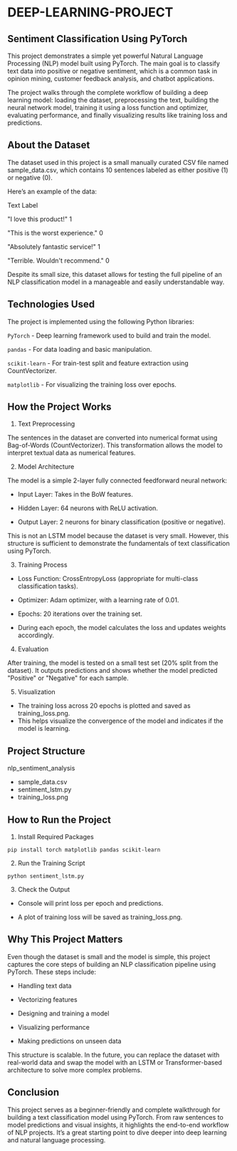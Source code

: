 # DEEP-LEARNING-PROJECT



## Sentiment Classification Using PyTorch

This project demonstrates a simple yet powerful Natural Language Processing (NLP) model built using PyTorch. The main goal is to classify text data into positive or negative sentiment, which is a common task in opinion mining, customer feedback analysis, and chatbot applications.

The project walks through the complete workflow of building a deep learning model: loading the dataset, preprocessing the text, building the neural network model, training it using a loss function and optimizer, evaluating performance, and finally visualizing results like training loss and predictions.

## About the Dataset

The dataset used in this project is a small manually curated CSV file named sample_data.csv, which contains 10 sentences labeled as either positive (1) or negative (0). 

Here’s an example of the data:

Text                              	Label

"I love this product!"	              1

"This is the worst experience."     	0

"Absolutely fantastic service!"	     1

"Terrible. Wouldn't recommend."	     0

Despite its small size, this dataset allows for testing the full pipeline of an NLP classification model in a manageable and easily understandable way.

## Technologies Used

The project is implemented using the following Python libraries:

`PyTorch` - Deep learning framework used to build and train the model.

`pandas` - For data loading and basic manipulation.

`scikit-learn` - For train-test split and feature extraction using CountVectorizer.

`matplotlib` - For visualizing the training loss over epochs.

## How the Project Works

1. Text Preprocessing
 
The sentences in the dataset are converted into numerical format using Bag-of-Words (CountVectorizer). This transformation allows the model to interpret textual data as numerical features.

2. Model Architecture
   
The model is a simple 2-layer fully connected feedforward neural network:

- Input Layer: Takes in the BoW features.
  
-	Hidden Layer: 64 neurons with ReLU activation.
  
-	Output Layer: 2 neurons for binary classification (positive or negative).
  
This is not an LSTM model because the dataset is very small. However, this structure is sufficient to demonstrate the fundamentals of text classification using PyTorch.

3. Training Process
   
-	Loss Function: CrossEntropyLoss (appropriate for multi-class classification tasks).

-	Optimizer: Adam optimizer, with a learning rate of 0.01.

-	Epochs: 20 iterations over the training set.

-	During each epoch, the model calculates the loss and updates weights accordingly.

4. Evaluation

After training, the model is tested on a small test set (20% split from the dataset). It outputs predictions and shows whether the model predicted "Positive" or "Negative" for each sample.

5. Visualization

-	The training loss across 20 epochs is plotted and saved as training_loss.png.
-	This helps visualize the convergence of the model and indicates if the model is learning.

## Project Structure
nlp_sentiment_analysis
  - sample_data.csv             
  - sentiment_lstm.py           
  - training_loss.png                              

## How to Run the Project

1.	Install Required Packages

`pip install torch matplotlib pandas scikit-learn`

2.	Run the Training Script

 `python sentiment_lstm.py`

3.	Check the Output

-	Console will print loss per epoch and predictions.

-	A plot of training loss will be saved as training_loss.png.

## Why This Project Matters


Even though the dataset is small and the model is simple, this project captures the core steps of building an NLP classification pipeline using PyTorch. These steps include:

-	Handling text data

-	Vectorizing features

-	Designing and training a model

-	Visualizing performance

-	Making predictions on unseen data

This structure is scalable. In the future, you can replace the dataset with real-world data and swap the model with an LSTM or Transformer-based architecture to solve more complex problems.

 ## Conclusion

This project serves as a beginner-friendly and complete walkthrough for building a text classification model using PyTorch. From raw sentences to model predictions and visual insights, it highlights the end-to-end workflow of NLP projects. It’s a great starting point to dive deeper into deep learning and natural language processing.

